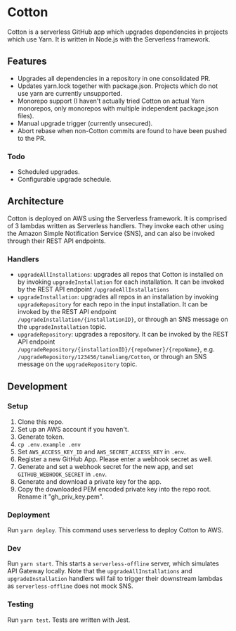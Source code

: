 # Cotton

Cotton is a serverless GitHub app which upgrades dependencies in projects which use Yarn. It is written in Node.js with the Serverless framework.

## Features

- Upgrades all dependencies in a repository in one consolidated PR.
- Updates yarn.lock together with package.json. Projects which do not use yarn are currently unsupported.
- Monorepo support (I haven't actually tried Cotton on actual Yarn monorepos, only monorepos with multiple independent package.json files).
- Manual upgrade trigger (currently unsecured).
- Abort rebase when non-Cotton commits are found to have been pushed to the PR.

### Todo

- Scheduled upgrades.
- Configurable upgrade schedule.

## Architecture

Cotton is deployed on AWS using the Serverless framework. It is comprised of 3 lambdas written as Serverless handlers. They invoke each other using the Amazon Simple Notification Service (SNS), and can also be invoked through their REST API endpoints.

### Handlers

- `upgradeAllInstallations`: upgrades all repos that Cotton is installed on by invoking `upgradeInstallation` for each installation. It can be invoked by the REST API endpoint `/upgradeAllInstallations`
- `upgradeInstallation`: upgrades all repos in an installation by invoking `upgradeRepository` for each repo in the input installation. It can be invoked by the REST API endpoint `/upgradeInstallation/{installationID}`, or through an SNS message on the `upgradeInstallation` topic.
- `upgradeRepository`: upgrades a repository. It can be invoked by the REST API endpoint `/upgradeRepository/{installationID}/{repoOwner}/{repoName}`, e.g. `/upgradeRepository/123456/taneliang/Cotton`, or through an SNS message on the `upgradeRepository` topic.

## Development

### Setup

1. Clone this repo.
2. Set up an AWS account if you haven't.
3. Generate token.
4. `cp .env.example .env`
5. Set `AWS_ACCESS_KEY_ID` and `AWS_SECRET_ACCESS_KEY` in `.env`.
6. Register a new GitHub App. Please enter a webhook secret as well.
7. Generate and set a webhook secret for the new app, and set `GITHUB_WEBHOOK_SECRET` in `.env`.
8. Generate and download a private key for the app.
9. Copy the downloaded PEM encoded private key into the repo root. Rename it "gh_priv_key.pem".

### Deployment

Run `yarn deploy`. This command uses serverless to deploy Cotton to AWS.

### Dev

Run `yarn start`. This starts a `serverless-offline` server, which simulates API Gateway locally. Note that the `upgradeAllInstallations` and `upgradeInstallation` handlers will fail to trigger their downstream lambdas as `serverless-offline` does not mock SNS.

### Testing

Run `yarn test`. Tests are written with Jest.
